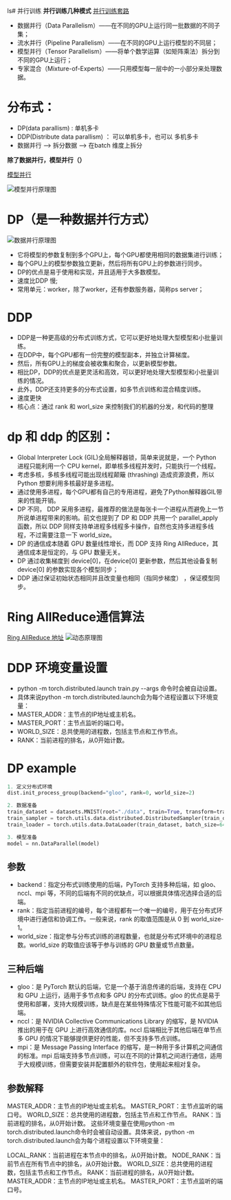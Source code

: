 ls# 并行训练
**并行训练几种模式**
[并行训练套路](https://pica.zhimg.com/80/v2-356c1e79ec09ef1e4a35dde50ba87189_720w.webp?source=1940ef5c)
- 数据并行（Data Parallelism）——在不同的GPU上运行同一批数据的不同子集；
- 流水并行（Pipeline Parallelism）——在不同的GPU上运行模型的不同层；
- 模型并行（Tensor Parallelism）——将单个数学运算（如矩阵乘法）拆分到不同的GPU上运行；
- 专家混合（Mixture-of-Experts）——只用模型每一层中的一小部分来处理数据。

# 分布式：
- DP(data parallism) : 单机多卡
- DDP(Distribute data parallism) ： 可以单机多卡，也可以 多机多卡
- 数据并行 --> 拆分数据 --> 在batch 维度上拆分

**除了数据并行，模型并行（）**

[模型并行](https://pytorch.org/tutorials/intermediate/model_parallel_tutorial.html)

![模型并行原理图](https://picx.zhimg.com/80/v2-528d241081fb4c35cde7c37c7bd51653_720w.webp?source=1940ef5c)

# DP（是一种数据并行方式）
![数据并行原理图](https://pic1.zhimg.com/80/v2-47a5f6f4ac3bcd1c355d604367802231_720w.webp?source=1940ef5c)
- 它将模型的参数复制到多个GPU上，每个GPU都使用相同的数据集进行训练；
- 每个GPU上的模型参数独立更新，然后将所有GPU上的参数进行同步。
- DP的优点是易于使用和实现，并且适用于大多数模型。
- 速度比DDP 慢;
- 常用单元：worker，除了worker，还有参数服务器，简称ps server；

# DDP
- DDP是一种更高级的分布式训练方式，它可以更好地处理大型模型和小批量训练。
- 在DDP中，每个GPU都有一份完整的模型副本，并独立计算梯度。
- 然后，所有GPU上的梯度会被收集和聚合，以更新模型参数。
- 相比DP，DDP的优点是更灵活和高效，可以更好地处理大型模型和小批量训练的情况。
- 此外，DDP还支持更多的分布式设置，如多节点训练和混合精度训练。
- 速度更快
- 核心点：通过 rank 和 worl_size 来控制我们的机器的分发，和代码的整理

# dp 和 ddp 的区别：
- Global Interpreter Lock (GIL)全局解释器锁，简单来说就是，一个 Python 进程只能利用一个 CPU kernel，即单核多线程并发时，只能执行一个线程。
- 考虑多核，多核多线程可能出现线程颠簸 (thrashing) 造成资源浪费，所以 Python 想要利用多核最好是多进程。
- 通过使用多进程，每个GPU都有自己的专用进程，避免了Python解释器GIL带来的性能开销。
- DP 不同， DDP 采用多进程，最推荐的做法是每张卡一个进程从而避免上一节所说单进程带来的影响。前文也提到了 DP 和 DDP 共用一个 parallel_apply 函数，所以 DDP 同样支持单进程多线程多卡操作，自然也支持多进程多线程，不过需要注意一下 world_size。
- DP 的通信成本随着 GPU 数量线性增长，而 DDP 支持 Ring AllReduce，其通信成本是恒定的，与 GPU 数量无关。
- DP 通过收集梯度到 device[0]，在device[0] 更新参数，然后其他设备复制 device[0] 的参数实现各个模型同步；
- DDP 通过保证初始状态相同并且改变量也相同（指同步梯度） ，保证模型同步。

# Ring AllReduce通信算法
[Ring AllReduce 地址](https://picture.iczhiku.com/weixin/message1570798743118.html)
![动态原理图](https://pic3.zhimg.com/80/v2-4590aeb5fd981b1e6f926cc68605884a_720w.webp)

# DDP 环境变量设置
- python -m torch.distributed.launch train.py --args 命令时会被自动设置。
- 具体来说python -m torch.distributed.launch会为每个进程设置以下环境变量：
- MASTER_ADDR：主节点的IP地址或主机名。
- MASTER_PORT：主节点监听的端口号。
- WORLD_SIZE：总共使用的进程数，包括主节点和工作节点。
- RANK：当前进程的排名，从0开始计数。

# DP example
```python
1. 定义分布式环境
dist.init_process_group(backend="gloo", rank=0, world_size=2)

2. 数据准备
train_dataset = datasets.MNIST(root="./data", train=True, transform=transforms.ToTensor(), download=True)
train_sampler = torch.utils.data.distributed.DistributedSampler(train_dataset, num_replicas=2, rank=0)
train_loader = torch.utils.data.DataLoader(train_dataset, batch_size=64, shuffle=False, sampler=train_sampler)

3. 模型准备
model = nn.DataParallel(model)
```

## 参数
- backend：指定分布式训练使用的后端，PyTorch 支持多种后端，如 gloo、nccl、mpi 等，不同的后端有不同的优缺点，可以根据具体情况选择合适的后端。
- rank：指定当前进程的编号，每个进程都有一个唯一的编号，用于在分布式环境中进行通信和协调工作。一般来说，rank 的取值范围是从 0 到 world_size-1。
- world_size：指定参与分布式训练的进程数量，也就是分布式环境中的进程总数。world_size 的取值应该等于参与训练的 GPU 数量或节点数量。

## 三种后端
- gloo：是 PyTorch 默认的后端，它是一个基于消息传递的后端，支持在 CPU 和 GPU 上运行，适用于多节点和多 GPU 的分布式训练。gloo 的优点是易于使用和部署，支持大规模训练，缺点是在某些特殊情况下性能可能不如其他后端。
- nccl：是 NVIDIA Collective Communications Library 的缩写，是 NVIDIA 推出的用于在 GPU 上进行高效通信的库。nccl 后端相比于其他后端在单节点多 GPU 的情况下能够提供更好的性能，但不支持多节点训练。
- mpi：是 Message Passing Interface 的缩写，是一种用于多计算机之间通信的标准。mpi 后端支持多节点训练，可以在不同的计算机之间进行通信，适用于大规模训练，但需要安装并配置额外的软件包，使用起来相对复杂。

## 参数解释
MASTER_ADDR：主节点的IP地址或主机名。
MASTER_PORT：主节点监听的端口号。
WORLD_SIZE：总共使用的进程数，包括主节点和工作节点。
RANK：当前进程的排名，从0开始计数。
这些环境变量在使用python -m torch.distributed.launch命令时会被自动设置。具体来说，python -m torch.distributed.launch会为每个进程设置以下环境变量：

LOCAL_RANK：当前进程在本节点中的排名，从0开始计数。
NODE_RANK：当前节点在所有节点中的排名，从0开始计数。
WORLD_SIZE：总共使用的进程数，包括主节点和工作节点。
RANK：当前进程的排名，从0开始计数。
MASTER_ADDR：主节点的IP地址或主机名。
MASTER_PORT：主节点监听的端口号。

